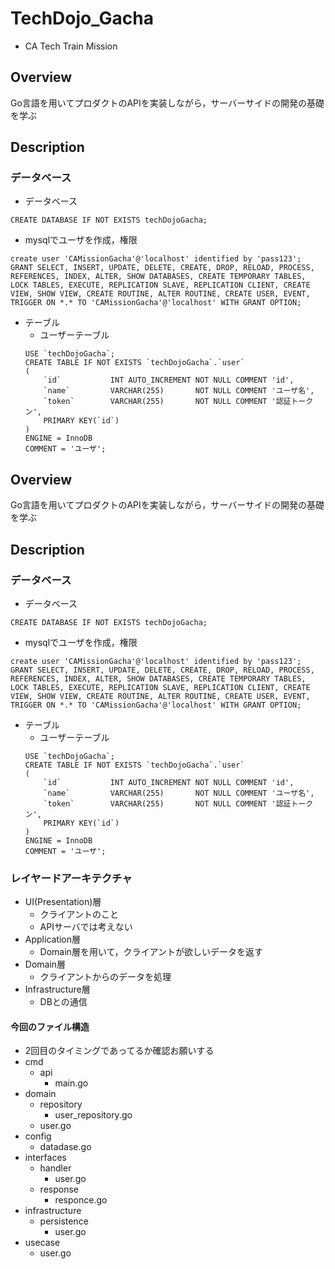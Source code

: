 # TechDojo_Gacha
- CA Tech Train Mission
## Overview
Go言語を用いてプロダクトのAPIを実装しながら，サーバーサイドの開発の基礎を学ぶ

## Description
### データベース
- データベース
```
CREATE DATABASE IF NOT EXISTS techDojoGacha;
```

- mysqlでユーザを作成，権限
```
create user 'CAMissionGacha'@'localhost' identified by 'pass123';
GRANT SELECT, INSERT, UPDATE, DELETE, CREATE, DROP, RELOAD, PROCESS, REFERENCES, INDEX, ALTER, SHOW DATABASES, CREATE TEMPORARY TABLES, LOCK TABLES, EXECUTE, REPLICATION SLAVE, REPLICATION CLIENT, CREATE VIEW, SHOW VIEW, CREATE ROUTINE, ALTER ROUTINE, CREATE USER, EVENT, TRIGGER ON *.* TO 'CAMissionGacha'@'localhost' WITH GRANT OPTION;
```

- テーブル
    - ユーザーテーブル
    ```
    USE `techDojoGacha`;
    CREATE TABLE IF NOT EXISTS `techDojoGacha`.`user`
    (
        `id`           INT AUTO_INCREMENT NOT NULL COMMENT 'id',
        `name`         VARCHAR(255)       NOT NULL COMMENT 'ユーザ名',
        `token`        VARCHAR(255)       NOT NULL COMMENT '認証トークン',
        PRIMARY KEY(`id`)
    )
    ENGINE = InnoDB
    COMMENT = 'ユーザ';
    ``` 

## Overview
Go言語を用いてプロダクトのAPIを実装しながら，サーバーサイドの開発の基礎を学ぶ

## Description
### データベース
- データベース
```
CREATE DATABASE IF NOT EXISTS techDojoGacha;
```

- mysqlでユーザを作成，権限
```
create user 'CAMissionGacha'@'localhost' identified by 'pass123';
GRANT SELECT, INSERT, UPDATE, DELETE, CREATE, DROP, RELOAD, PROCESS, REFERENCES, INDEX, ALTER, SHOW DATABASES, CREATE TEMPORARY TABLES, LOCK TABLES, EXECUTE, REPLICATION SLAVE, REPLICATION CLIENT, CREATE VIEW, SHOW VIEW, CREATE ROUTINE, ALTER ROUTINE, CREATE USER, EVENT, TRIGGER ON *.* TO 'CAMissionGacha'@'localhost' WITH GRANT OPTION;
```

- テーブル
    - ユーザーテーブル
    ```
    USE `techDojoGacha`;
    CREATE TABLE IF NOT EXISTS `techDojoGacha`.`user`
    (
        `id`           INT AUTO_INCREMENT NOT NULL COMMENT 'id',
        `name`         VARCHAR(255)       NOT NULL COMMENT 'ユーザ名',
        `token`        VARCHAR(255)       NOT NULL COMMENT '認証トークン',
        PRIMARY KEY(`id`)
    )
    ENGINE = InnoDB
    COMMENT = 'ユーザ';
    ``` 

### レイヤードアーキテクチャ
- UI(Presentation)層
    - クライアントのこと
    - APIサーバでは考えない
- Application層
    - Domain層を用いて，クライアントが欲しいデータを返す
- Domain層
    - クライアントからのデータを処理
- Infrastructure層
    - DBとの通信

#### 今回のファイル構造
- 2回目のタイミングであってるか確認お願いする
- cmd
    - api
        - main.go
- domain
    - repository
        - user_repository.go
    - user.go
- config
    - datadase.go
- interfaces
    - handler
        - user.go
    - response
        - responce.go
- infrastructure
    - persistence
        - user.go
- usecase
    - user.go